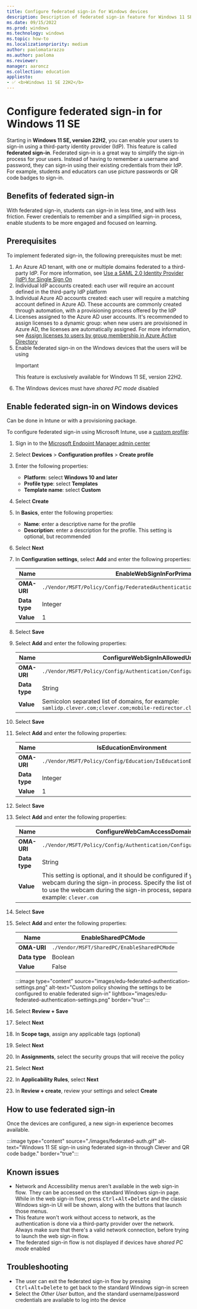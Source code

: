 ```yaml
---
title: Configure federated sign-in for Windows devices
description: Description of federated sign-in feature for Windows 11 SE and how to configure it via Intune
ms.date: 09/15/2022
ms.prod: windows
ms.technology: windows
ms.topic: how-to
ms.localizationpriority: medium
author: paolomatarazzo
ms.author: paoloma
ms.reviewer:
manager: aaroncz
ms.collection: education
appliesto:
- ✅ <b>Windows 11 SE 22H2</b>
---
```


<!-- MAXADO-6286399 -->
# Configure federated sign-in for Windows 11 SE

Starting in **Windows 11 SE, version 22H2**, you can enable your users to sign-in using a third-party identity provider (IdP). This feature is called **federated sign-in**. Federated sign-in is a great way to simplify the sign-in process for your users. Instead of having to remember a username and password, they can sign-in using their existing credentials from their IdP. For example, students and educators can use picture passwords or QR code badges to sign-in.

## Benefits of federated sign-in

With federated sign-in, students can sign-in in less time, and with less friction.
Fewer credentials to remember and a simplified sign-in process, enable students to be more engaged and focused on learning.

## Prerequisites

To implement federated sign-in, the following prerequisites must be met:

1. An Azure AD tenant, with one or multiple domains federated to a third-party IdP. For more information, see [Use a SAML 2.0 Identity Provider (IdP) for Single Sign On][AZ-1]
1. Individual IdP accounts created: each user will require an account defined in the third-party IdP platform
1. Individual Azure AD accounts created: each user will require a matching account defined in Azure AD. These accounts are commonly created through automation, with a provisioning process offered by the IdP
1. Licenses assigned to the Azure AD user accounts. It's recommended to assign licenses to a dynamic group: when new users are provisioned in Azure AD, the licenses are automatically assigned. For more information, see [Assign licenses to users by group membership in Azure Active Directory][AZ-2]
1. Enable federated sign-in on the Windows devices that the users will be using
    > [!IMPORTANT]
    > This feature is exclusively available for Windows 11 SE, version 22H2.
1. The Windows devices must have *shared PC mode* disabled

## Enable federated sign-in on Windows devices

Can be done in Intune or with a provisioning package.

To configure federated sign-in using Microsoft Intune, use a [custom profile][MEM-1]:

1. Sign in to the <a href="https://endpoint.microsoft.com/" target="_blank">Microsoft Endpoint Manager admin center</a>
1. Select **Devices** > **Configuration profiles** > **Create profile**
1. Enter the following properties:
    - **Platform**: select **Windows 10 and later**
    - **Profile type**: select **Templates**
    - **Template name**: select **Custom**
1. Select **Create**
1. In **Basics**, enter the following properties:
    - **Name**: enter a descriptive name for the profile
    - **Description**: enter a description for the profile. This setting is optional, but recommended
1. Select **Next**
1. In **Configuration settings**, select **Add** and enter the following properties:

    | Name          | EnableWebSignInForPrimaryUser                                                       |
    |---------------|-------------------------------------------------------------------------------------|
    | **OMA-URI**   | `./Vendor/MSFT/Policy/Config/FederatedAuthentication/EnableWebSignInForPrimaryUser` |
    | **Data type** | Integer                                                                             |
    | **Value**     | 1                                                                                   |

1. Select **Save**
1. Select **Add** and enter the following properties:

    | Name          | ConfigureWebSignInAllowedUrls                                                                                  |
    |---------------|----------------------------------------------------------------------------------------------------------------|
    | **OMA-URI**   | `./Vendor/MSFT/Policy/Config/Authentication/ConfigureWebSignInAllowedUrls`                                     |
    | **Data type** | String                                                                                                         |
    | **Value**     | Semicolon separated list of domains, for example: `samlidp.clever.com;clever.com;mobile-redirector.clever.com` |
    
1. Select **Save**
1. Select **Add** and enter the following properties:

    | Name          | IsEducationEnvironment                                         |
    |---------------|----------------------------------------------------------------|
    | **OMA-URI**   | `./Vendor/MSFT/Policy/Config/Education/IsEducationEnvironment` |
    | **Data type** | Integer                                                        |
    | **Value**     | 1                                                              |

1. Select **Save**
1. Select **Add** and enter the following properties:
    
    | Name          | ConfigureWebCamAccessDomainNames                                                                                                                                                                                                                               |
    |---------------|----------------------------------------------------------------------------------------------------------------------------------------------------------------------------------------------------------------------------------------------------------------|
    | **OMA-URI**   | `./Vendor/MSFT/Policy/Config/Authentication/ConfigureWebCamAccessDomainNames`                                                                                                                                                                                  |
    | **Data type** | String                                                                                                                                                                                                                                                         |
    | **Value**     | This setting is optional, and it should be configured if you need to use the webcam during the sign-in process. Specify the list of domains that are allowed to use the webcam during the sign-in process, separated by a semicolon. For example: `clever.com` |

1. Select **Save**
1. Select **Add** and enter the following properties:
        
    | Name          | EnableSharedPCMode                          |
    |---------------|---------------------------------------------|
    | **OMA-URI**   | `./Vendor/MSFT/SharedPC/EnableSharedPCMode` |
    | **Data type** | Boolean                                     |
    | **Value**     | False                                       |
    
    :::image type="content" source="images/edu-federated-authentication-settings.png" alt-text="Custom policy showing the settings to be configured to enable federated sign-in" lightbox="images/edu-federated-authentication-settings.png" border="true":::

1. Select **Review + Save**
1. Select **Next**
1. In **Scope tags**, assign any applicable tags (optional)
1. Select **Next**
1. In **Assignments**, select the security groups that will receive the policy
1. Select **Next**
1. In **Applicability Rules**, select **Next**
1. In **Review + create**, review your settings and select **Create**
## How to use federated sign-in

Once the devices are configured, a new sign-in experience becomes available.

:::image type="content" source="./images/federated-auth.gif" alt-text="Windows 11 SE sign-in using federated sign-in through Clever and QR code badge." border="true":::

## Known issues

- Network and Accessibility menus aren't available in the web sign-in flow.  They can be accessed on the standard Windows sign-in page. While in the web sign-in flow, press <kbd>Ctrl</kbd>+<kbd>Alt</kbd>+<kbd>Delete</kbd> and the classic Windows sign-in UI will be shown, along with the buttons that launch those menus.  
- This feature won't work without access to network, as the authentication is done via a third-party provider over the network. Always make sure that there's a valid network connection, before trying to launch the web sign-in flow.
- The federated sign-in flow is not displayed if devices have *shared PC mode* enabled

## Troubleshooting

- The user can exit the federated sign-in flow by pressing <kbd>Ctrl</kbd>+<kbd>Alt</kbd>+<kbd>Delete</kbd> to get back to the standard Windows sign-in screen
- Select the *Other User* button, and the standard username/password credentials are available to log into the device


[MEM-1]: /mem/intune/configuration/custom-settings-configure

[AZ-1]: /azure/active-directory/hybrid/how-to-connect-fed-saml-idp
[AZ-2]: /azure/active-directory/enterprise-users/licensing-groups-assign